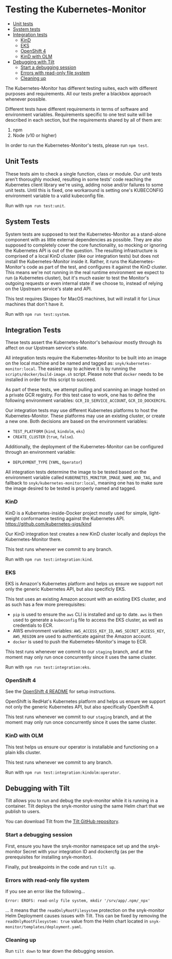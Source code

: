 # Testing the Kubernetes-Monitor #

- [Unit tests](#unit-tests)  
- [System tests](#system-tests)
- [Integration tests](#integration-tests)
  - [KinD](#kind)
  - [EKS](#eks)
  - [OpenShift 4](#openshift-4)
  - [KinD with OLM](#kind-with-olm)
- [Debugging with Tilt](#debugging-with-tilt)
  - [Start a debugging session](#start-a-debugging-session)
  - [Errors with read-only file system](#errors-with-read-only-file-system)
  - [Cleaning up](#cleaning-up)

The Kubernetes-Monitor has different testing suites, each with different purposes and requirements.
All our tests prefer a blackbox approach whenever possible.

Different tests have different requirements in terms of software and environment variables. Requirements specific to one test suite will be described in each section, but the requirements shared by all of them are:
1. npm
2. Node (v10 or higher)

In order to run the Kubernetes-Monitor's tests, please run
`npm test`.

## Unit Tests ##

These tests aim to check a single function, class or module.
Our unit tests aren't thoroughly mocked, resulting in some tests' code reaching the Kubernetes client library we're using, adding noise and/or failures to some unit tests.
Until this is fixed, one workaround is setting one's KUBECONFIG environment variable to a valid kubeconfig file.

Run with `npm run test:unit`.

## System Tests ##

System tests are supposed to test the Kubernetes-Monitor as a stand-alone component with as little external dependencies as possible. They are also supposed to completely cover the core functionality, so mocking or ignoring the Kubernetes API is out of the question.
The resulting infrastructure is comprised of a local KinD cluster (like our integration tests) but does not install the Kubernetes-Monitor inside it. Rather, it runs the Kubernetes-Monitor's code as part of the test, and configures it against the KinD cluster.
This means we're not running in the real runtime environment we expect to run (a Kubernetes cluster), but it's much easier to test the Monitor's outgoing requests or even internal state if we choose to, instead of relying on the Upstream service's state and API.

This test requires Skopeo for MacOS machines, but will install it for Linux machines that don't have it.

Run with `npm run test:system`.

## Integration Tests ##

These tests assert the Kubernetes-Monitor's behaviour mostly through its affect on our Upstream service's state.

All integration tests require the Kubernetes-Monitor to be built into an image on the local machine and be named and tagged as:
`snyk/kubernetes-monitor:local`.
The easiest way to achieve it is by running the `scripts/docker/build-image.sh` script.
Please note that `docker` needs to be installed in order for this script to succeed.

As part of these tests, we attempt pulling and scanning an image hosted on a private GCR registry. For this test case to work, one has to define the following environment variables: `GCR_IO_SERVICE_ACCOUNT`, `GCR_IO_DOCKERCFG`.

Our integration tests may use different Kubernetes platforms to host the Kubernetes-Monitor. These platforms may use an existing cluster, or create a new one. Both decisions are based on the environment variables:
* `TEST_PLATFORM` (`kind`, `kindolm`, `eks`)
* `CREATE_CLUSTER` (`true`, `false`).

Additionally, the deployment of the Kubernetes-Monitor can be configured through an environment variable:
* `DEPLOYMENT_TYPE` (`YAML`, `Operator`)

All integration tests determine the image to be tested based on the environment variable called `KUBERNETES_MONITOR_IMAGE_NAME_AND_TAG`, and fallback to `snyk/kubernetes-monitor:local`, meaning one has to make sure the image desired to be tested is properly named and tagged.

### KinD ###

KinD is a Kubernetes-inside-Docker project mostly used for simple, light-weight conformance testing against the Kubernetes API.
https://github.com/kubernetes-sigs/kind

Our KinD integration test creates a new KinD cluster locally and deploys the Kubernetes-Monitor there.

This test runs whenever we commit to any branch.

Run with `npm run test:integration:kind`.

### EKS ###

EKS is Amazon's Kubernetes platform and helps us ensure we support not only the generic Kubernetes API, but also specificly EKS.

This test uses an existing Amazon account with an existing EKS cluster, and as such has a few more prerequisites:
- `pip` is used to ensure the `aws` CLI is installed and up to date. `aws` is then used to generate a `kubeconfig` file to access the EKS cluster, as well as credentials to ECR.
- AWS environment variables: `AWS_ACCESS_KEY_ID`, `AWS_SECRET_ACCESS_KEY`, `AWS_REGION` are used to authenticate against the Amazon account.
- `docker` is used to push the Kubernetes-Monitor's image to ECR.

This test runs whenever we commit to our `staging` branch, and at the moment may only run once concurrently since it uses the same cluster.

Run with `npm run test:integration:eks`.

### OpenShift 4 ###

See the [OpenShift 4 README](README.md) for setup instructions.

OpenShift is RedHat's Kubernetes platform and helps us ensure we support not only the generic Kubernetes API, but also specifically OpenShift 4.

This test runs whenever we commit to our `staging` branch, and at the moment may only run once concurrently since it uses the same cluster.

### KinD with OLM ###

This test helps us ensure our operator is installable and functioning on a plain k8s cluster.

This test runs whenever we commit to any branch.

Run with `npm run test:integration:kindolm:operator`.

## Debugging with Tilt ##

Tilt allows you to run and debug the snyk-monitor while it is running in a container. Tilt deploys the snyk-monitor using the same Helm chart that we publish to users.

You can download Tilt from the [Tilt GitHub repository](https://github.com/tilt-dev/tilt#install-tilt).

### Start a debugging session ###

First, ensure you have the snyk-monitor namespace set up and the snyk-monitor Secret with your integration ID and dockercfg (as per the prerequisites for installing snyk-monitor).

Finally, put breakpoints in the code and run `tilt up`.

### Errors with read-only file system ###

If you see an error like the following...

```shell
Error: EROFS: read-only file system, mkdir '/srv/app/.npm/_npx'
```

... it means that the `readOnlyRootFilesystem` protection on the snyk-monitor Helm Deployment causes issues with Tilt. This can be fixed by removing the `readOnlyRootFilesystem: true` value from the Helm chart located in `snyk-monitor/templates/deployment.yaml`.

### Cleaning up ###

Run `tilt down` to tear down the debugging session.
